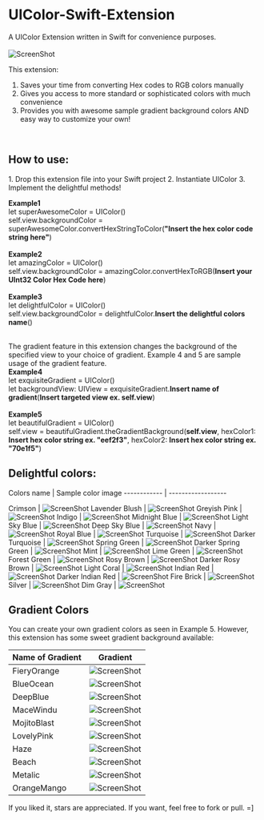 # UIColor-Swift-Extension
A UIColor Extension written in Swift for convenience purposes. <br>
<br>
![ScreenShot](/screenshots/apple_swift.png)

This extension: <br>
1. Saves your time from converting Hex codes to RGB colors manually <br>
2. Gives you access to more standard or sophisticated colors with much convenience <br>
3. Provides you with awesome sample gradient background colors AND easy way to customize your own!
<br>
<h2>How to use:</h2> 
1. Drop this extension file into your Swift project
2. Instantiate UIColor
3. Implement the delightful methods!

**Example1** <br>
let superAwesomeColor = UIColor() <br>
self.view.backgroundColor = superAwesomeColor.convertHexStringToColor(**"Insert the hex color code string here"**) <br> 
<br>
**Example2** <br>
let amazingColor = UIColor() <br>
self.view.backgroundColor = amazingColor.convertHexToRGB(**Insert your UInt32 Color Hex Code here**)
<br>
<br>
**Example3** <br>
let delightfulColor = UIColor() <br>
self.view.backgroundColor = delightfulColor.**Insert the delightful colors name**() 
<br>
<br>

The gradient feature in this extension changes the background of the specified view to your choice of gradient. Example 4 and 5 are sample usage of the gradient feature. <br>
**Example4** <br>
let exquisiteGradient = UIColor() <br>
let backgroundView: UIView = exquisiteGradient.**Insert name of gradient**(**Insert targeted view ex. self.view**)
<br>
<br>
**Example5** <br>
let beautifulGradient = UIColor()<br>
self.view = beautifulGradient.theGradientBackground(**self.view**, hexColor1: **Insert hex color string ex. "eef2f3"**, hexColor2: **Insert hex color string ex. "70e1f5"**)

<h2>Delightful colors:</h2>
Colors name  | Sample color image
------------ | ------------------

Crimson |  ![ScreenShot](/screenshots/crimson.png)
Lavender Blush | ![ScreenShot](/screenshots/lavenderBlush.png) 
Greyish Pink | ![ScreenShot](/screenshots/greyishPink.png)
Indigo | ![ScreenShot](/screenshots/indigo.png)
Midnight Blue | ![ScreenShot](/screenshots/midnightBlue.png)
Light Sky Blue | ![ScreenShot](/screenshots/lightSkyBlue.png)
Deep Sky Blue | ![ScreenShot](/screenshots/deepSkyBlue.png)
Navy | ![ScreenShot](/screenshots/navy.png)
Royal Blue | ![ScreenShot](/screenshots/royalBlue.png)
Turquoise | ![ScreenShot](/screenshots/turquoise.png)
Darker Turquoise | ![ScreenShot](/screenshots/darkerdarkerTurquoise.png)
Spring Green | ![ScreenShot](/screenshots/springGreen.png)
Darker Spring Green | ![ScreenShot](/screenshots/darkerSpringGreen.png)
Mint | ![ScreenShot](/screenshots/mint.png)
Lime Green | ![ScreenShot](/screenshots/limeGreen.png)
Forest Green | ![ScreenShot](/screenshots/forestGreen.png)
Rosy Brown | ![ScreenShot](/screenshots/rosyBrown.png)
Darker Rosy Brown | ![ScreenShot](/screenshots/darkerRosyBrown.png)
Light Coral | ![ScreenShot](/screenshots/lightCoral.png)
Indian Red | ![ScreenShot](/screenshots/indianRed.png)
Darker Indian Red | ![ScreenShot](/screenshots/darkerIndianRed.png)
Fire Brick | ![ScreenShot](/screenshots/fireBrick.png)
Silver | ![ScreenShot](/screenshots/silver.png)
Dim Gray | ![ScreenShot](/screenshots/dimGray.png)

<h2>Gradient Colors</h2>
<p>You can create your own gradient colors as seen in Example 5. However, this extension has some sweet gradient background available: </p>

Name of Gradient  | Gradient 
------------ | ------------------
FieryOrange  | ![ScreenShot](/screenshots/fieryOrange.png)
BlueOcean  | ![ScreenShot](/screenshots/blueOcean.png)
DeepBlue  | ![ScreenShot](/screenshots/deepBlue.png)
MaceWindu  | ![ScreenShot](/screenshots/maceWindu.png)
MojitoBlast  | ![ScreenShot](/screenshots/mojitoBlast.png)
LovelyPink  | ![ScreenShot](/screenshots/lovelyPink.png)
Haze  | ![ScreenShot](/screenshots/haze.png)
Beach  | ![ScreenShot](/screenshots/beach.png)
Metalic  | ![ScreenShot](/screenshots/metalic.png)
OrangeMango  | ![ScreenShot](/screenshots/orangeMango.png)

If you liked it, stars are appreciated. If you want, feel free to fork or pull. =]
